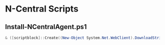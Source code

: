 # N-Central Scripts

## Install-NCentralAgent.ps1

```powershell
& ([scriptblock]::Create((New-Object System.Net.WebClient).DownloadString('https://raw.githubusercontent.com/nuwavepartners/ncentral/main/Install-NCentralAgent.ps1'))) -Server 'rmm.example.net' -CustomerId {code} -RegistrationToken '{guid}' -AgentVersion '2024.1.2.3'
```